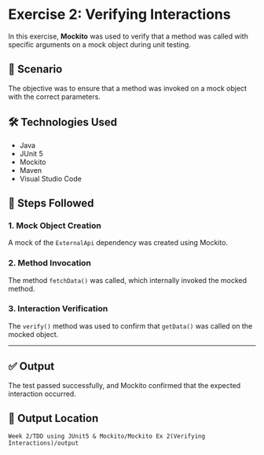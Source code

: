 
# Exercise 2: Verifying Interactions

In this exercise, **Mockito** was used to verify that a method was called with specific arguments on a mock object during unit testing.

## 📌 Scenario  
The objective was to ensure that a method was invoked on a mock object with the correct parameters.

## 🛠 Technologies Used  
- Java  
- JUnit 5  
- Mockito  
- Maven  
- Visual Studio Code

## 🧪 Steps Followed

### 1. Mock Object Creation  
A mock of the `ExternalApi` dependency was created using Mockito.

### 2. Method Invocation  
The method `fetchData()` was called, which internally invoked the mocked method.

### 3. Interaction Verification  
The `verify()` method was used to confirm that `getData()` was called on the mocked object.

---


## ✅ Output

The test passed successfully, and Mockito confirmed that the expected interaction occurred.

## 📁 Output Location

`Week 2/TDD using JUnit5 & Mockito/Mockito Ex 2(Verifying Interactions)/output`


